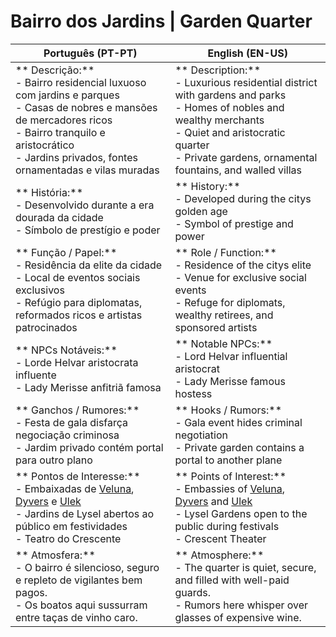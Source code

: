 #  Bairro dos Jardins | Garden Quarter

| **Português (PT-PT)**                                                                                                                                                                                                                 | **English (EN-US)**                                                                                                                                                                                                              |
| ------------------------------------------------------------------------------------------------------------------------------------------------------------------------------------------------------------------------------------- | -------------------------------------------------------------------------------------------------------------------------------------------------------------------------------------------------------------------------------- |
| ** Descrição:**<br> - Bairro residencial luxuoso com jardins e parques<br> - Casas de nobres e mansões de mercadores ricos<br> - Bairro tranquilo e aristocrático<br> - Jardins privados, fontes ornamentadas e vilas muradas         | ** Description:**<br> - Luxurious residential district with gardens and parks<br> - Homes of nobles and wealthy merchants<br> - Quiet and aristocratic quarter<br> - Private gardens, ornamental fountains, and walled villas    |
| ** História:**<br> - Desenvolvido durante a era dourada da cidade<br> - Símbolo de prestígio e poder                                                                                                                                  | ** History:**<br> - Developed during the citys golden age<br> - Symbol of prestige and power                                                                                                                                     |
| ** Função / Papel:**<br> - Residência da elite da cidade<br> - Local de eventos sociais exclusivos<br> - Refúgio para diplomatas, reformados ricos e artistas patrocinados                                                            | ** Role / Function:**<br> - Residence of the citys elite<br> - Venue for exclusive social events<br> - Refuge for diplomats, wealthy retirees, and sponsored artists                                                             |
| ** NPCs Notáveis:**<br> - Lorde Helvar  aristocrata influente<br> - Lady Merisse  anfitriã famosa                                                                                                                                     | ** Notable NPCs:**<br> - Lord Helvar  influential aristocrat<br> - Lady Merisse  famous hostess                                                                                                                                  |
| ** Ganchos / Rumores:**<br> - Festa de gala disfarça negociação criminosa<br> - Jardim privado contém portal para outro plano                                                                                                         | ** Hooks / Rumors:**<br> - Gala event hides criminal negotiation<br> - Private garden contains a portal to another plane                                                                                                         |
| ** Pontos de Interesse:**<br> - Embaixadas de [Veluna](veluna.md), [Dyvers](dyvers.md) e [Ulek](ulek.md)<br> - Jardins de Lysel  abertos ao público em festividades<br> - Teatro do Crescente | ** Points of Interest:**<br> - Embassies of [Veluna](veluna.md), [Dyvers](dyvers.md) and [Ulek](ulek.md)<br> - Lysel Gardens  open to the public during festivals<br> - Crescent Theater |
| ** Atmosfera:**<br> - O bairro é silencioso, seguro e repleto de vigilantes bem pagos.<br> - Os boatos aqui sussurram entre taças de vinho caro.                                                                                      | ** Atmosphere:**<br> - The quarter is quiet, secure, and filled with well-paid guards.<br> - Rumors here whisper over glasses of expensive wine.                                                                                 |
























